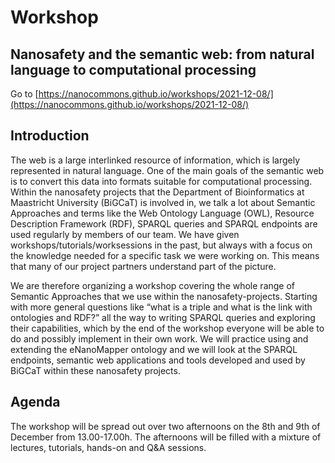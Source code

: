 # Workshop 
## Nanosafety and the semantic web: from natural language to computational processing

Go to [https://nanocommons.github.io/workshops/2021-12-08/](https://nanocommons.github.io/workshops/2021-12-08/)

## Introduction

The web is a large interlinked resource of information, which is largely represented in natural language. One of the main goals of the semantic web is to convert this data into formats suitable for computational processing. Within the nanosafety projects that the Department of Bioinformatics at Maastricht University (BiGCaT) is involved in, we talk a lot about Semantic Approaches and terms like the Web Ontology Language (OWL), Resource Description Framework (RDF), SPARQL queries and SPARQL endpoints are used regularly by members of our team. We have given workshops/tutorials/worksessions in the past, but always with a focus on the knowledge needed for a specific task we were working on. This means that many of our project partners understand part of the picture.

We are therefore organizing a workshop covering the whole range of Semantic Approaches that we use within the nanosafety-projects. Starting with more general questions like “what is a triple and what is the link with ontologies and RDF?” all the way to writing SPARQL queries and exploring their capabilities, which by the end of the workshop everyone will be able to do and possibly implement in their own work. We will practice using and extending the eNanoMapper ontology and we will look at the SPARQL endpoints, semantic web applications and tools developed and used by BiGCaT within these nanosafety projects.

## Agenda
The workshop will be spread out over two afternoons on the 8th and 9th of December from 13.00-17.00h. The afternoons will be filled with a mixture of lectures, tutorials, hands-on and Q&A sessions. 

